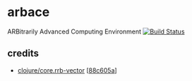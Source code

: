 # arbace
ARBitrarily Advanced Computing Environment
[![Build Status](https://travis-ci.org/bodza/arbace.svg?branch=master)](https://travis-ci.org/bodza/arbace)
## credits
- [clojure/core.rrb-vector](https://github.com/clojure/core.rrb-vector) [[88c605a](https://github.com/clojure/core.rrb-vector/commit/88c605a72f1176813ca71d664275d480285f634e)]

